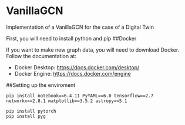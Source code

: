# VanillaGCN
Implementation of a VanillaGCN for the case of a Digital Twin
 
First, you will need to install python and pip
##Docker

If you want to make new graph data, you will need to download Docker. Follow the documentation at:
- Docker Desktop: https://docs.docker.com/desktop/
- Docker Engine: https://docs.docker.com/engine

##Setting up the enviroment  
```
pip install notebook==6.4.11 PyYAML==6.0 tensorflow==2.7 networkx==2.8.1 matplotlib==3.5.2 astropy==5.1
```
```
pip install pytorch
pip install pyg
```
